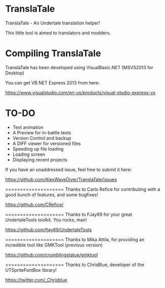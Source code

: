 # TranslaTale
TranslaTale - An Undertale translation helper!

This little tool is aimed to translators and modders.

Compiling TranslaTale
====================
TranslaTale has been developed using VisualBasic.NET (MSVS2013 for Desktop)

You can get VB.NET Express 2013 from here:

https://www.visualstudio.com/en-us/products/visual-studio-express-vs


TO-DO
====================
* Text animation
* A Preview for in-battle texts
* Version Control and backup
* A DIFF viewer for versioned files
* Speeding up file loading
* Loading screen
* Displaying recent projects


If you have an unaddressed issue, feel free to submit it here:

https://github.com/AlexWaveDiver/TranslaTale/issues


====================
Thanks to Carlo Refice for contributing with a good bunch of features, and some bugfixes!

https://github.com/CRefice/

====================
Thanks to FJay69 for your great UndertaleTools toolkit. You rocks, man!

https://github.com/fjay69/UndertaleTools

====================
Thanks to Mika Attila, for providing an incredible tool like GMKTool (previous version)

https://github.com/crumblingstatue/gmktool

====================
Thanks to ChrisBlue, developer of the UTSpriteFontBox library!

https://twitter.com/_Chrisblue
